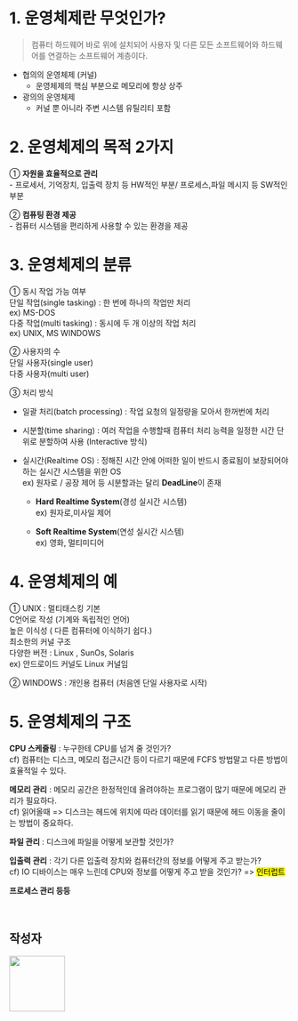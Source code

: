 # 1. 운영체제란 무엇인가?

> 컴퓨터 하드웨어 바로 위에 설치되어 사용자 및 다른 모든 소프트웨어와 하드웨어를 연결하는 소프트웨어 계층이다.

- 협의의 운영체제 (커널)
  - 운영체제의 핵심 부분으로 메모리에 항상 상주
- 광의의 운영체제
  - 커널 뿐 아니라 주변 시스템 유틸리티 포함

# 2. 운영체제의 목적 2가지
① **자원을 효율적으로 관리** <br/>
\- 프로세서, 기억장치, 입출력 장치 등 HW적인 부분/ 프로세스,파일 메시지 등 SW적인 부분<br/>

② **컴퓨팅 환경 제공** <br/> 
\- 컴퓨터 시스템을 편리하게 사용할 수 있는 환경을 제공


# 3. 운영체제의 분류

① 동시 작업 가능 여부<br/>
단일 작업(single tasking) : 한 번에 하나의 작업만 처리<br/> 
ex) MS-DOS <br/>
다중 작업(multi tasking) : 동시에 두 개 이상의 작업 처리 <br/>
ex) UNIX, MS WINDOWS

② 사용자의 수<br/>
단일 사용자(single user)<br/>
다중 사용자(multi user)

③ 처리 방식<br/>
- 일괄 처리(batch processing) : 작업 요청의 일정량을 모아서 한꺼번에 처리<br/>

- 시분할(time sharing) : 여러 작업을 수행할때 컴퓨터 처리 능력을 일정한 시간 단위로 분할하여 사용 (Interactive 방식) <br/>

- 실시간(Realtime OS) : 정해진 시간 안에 어떠한 일이 반드시 종료됨이 보장되어야 하는 실시간 시스템을 위한 OS<br/>
ex) 원자로 / 공장 제어 등 시분할과는 달리 **DeadLine**이 존재
  - **Hard Realtime System**(경성 실시간 시스템)<br/> ex) 원자로,미사일 제어

  - **Soft Realtime System**(연성 실시간 시스템)<br/> ex) 영화, 멀티미디어

# 4. 운영체제의 예
① UNIX : 멀티태스킹 기본 <br/>
C언어로 작성 (기계와 독립적인 언어) <br/>
높은 이식성 ( 다른 컴퓨터에 이식하기 쉽다.) <br/>
최소한의 커널 구조<br/>
다양한 버전 : Linux , SunOs, Solaris<br/>
ex) 안드로이드 커널도 Linux 커널임

② WINDOWS : 개인용 컴퓨터 (처음엔 단일 사용자로 시작)

# 5. 운영체제의 구조
**CPU 스케줄링** : 누구한테 CPU를 넘겨 줄 것인가?<br/>
cf) 컴퓨터는 디스크, 메모리 접근시간 등이 다르기 때문에 FCFS 방법말고 다른 방법이 효율적일 수 있다. <br/>

**메모리 관리** : 메모리 공간은 한정적인데 올려야하는 프로그램이 많기 때문에 메모리 관리가 필요하다.<br/>
cf) 읽어올때 => 디스크는 헤드에 위치에 따라 데이터를 읽기 때문에 헤드 이동을 줄이는 방법이 중요하다. <br/>

**파일 관리** : 디스크에 파일을 어떻게 보관할 것인가?<br/>

**입출력 관리** : 각기 다른 입출력 장치와 컴퓨터간의 정보를 어떻게 주고 받는가?<br/>
cf) IO 디바이스는 매우 느린데 CPU와 정보를 어떻게 주고 받을 것인가? => <mark>인터럽트</mark>

**프로세스 관리 등등**




<br/>

## 작성자

<a href="https://github.com/jhi93"><img src="https://avatars1.githubusercontent.com/u/31469550?s=400&v=4" width="100" height="100" /></a>